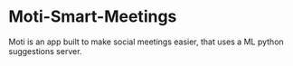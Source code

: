 # Moti-Smart-Meetings
Moti is an app built to make social meetings easier, that uses a ML python suggestions server.
